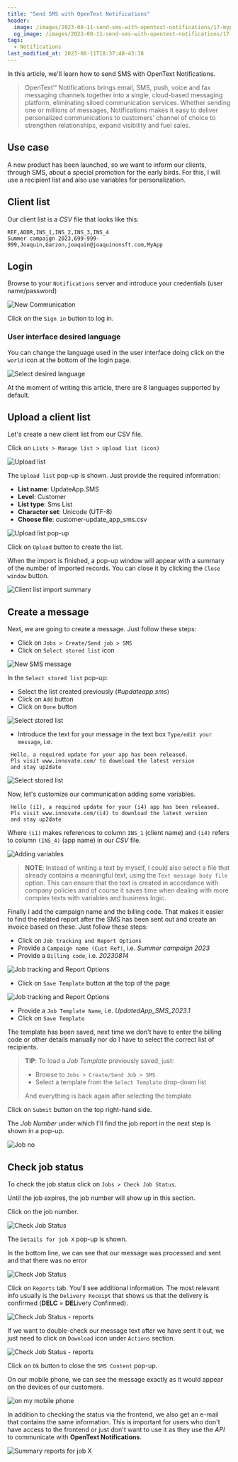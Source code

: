 ```yaml
---
title: "Send SMS with OpenText Notifications"
header:
  image: /images/2023-08-11-send-sms-with-opentext-notifications/17-myportal-mobile-phone.png
  og_image: /images/2023-08-11-send-sms-with-opentext-notifications/17-myportal-mobile-phone.png
tags:
  - Notifications
last_modified_at: 2023-08-11T18:37:48-43:38
---
```


In this article, we'll learn how to send SMS with OpenText Notifications.

> OpenText™ Notifications brings email, SMS, push, voice and fax messaging channels together 
> into a single, cloud-based messaging platform, eliminating siloed communication services. 
> Whether sending one or millions of messages, Notifications makes it easy to deliver 
> personalized communications to customers’ channel of choice to strengthen relationships, 
> expand visibility and fuel sales.

## Use case

A new product has been launched, so we want to inform our clients, through SMS, about a special promotion for the early birds. For this, I will use a recipient list and also use variables for personalization. 

## Client list

Our client list is a *CSV* file that looks like this:

```csv
REF,ADDR,INS_1,INS_2,INS_3,INS_4
Summer campaign 2023,699-999-999,Joaquin,Garzon,joaquin@joaquinonsft.com,MyApp
```

## Login

Browse to your `Notifications` server and introduce your credentials (user name/password)


 ![New Communication](../images/2023-08-11-send-sms-with-opentext-notifications/01-myportal-login.png)	  	

Click on the `Sign in` button to log in.

### User interface desired language

You can change the language used in the user interface doing click on the `world` icon at the bottom of the login page.

 ![Select desired language](../images/2023-08-11-send-sms-with-opentext-notifications/02-myportal-select-desired-language.png)	

At the moment of writing this article, there are 8 languages supported by default.

## Upload a client list

Let's create a new client list from our CSV file. 

Click on `Lists > Manage list > Upload list (icon)`
 
 ![Upload list](../images/2023-08-11-send-sms-with-opentext-notifications/03-myportal-upload-list.png)

The `Upload list` pop-up is shown. Just provide the required information:

 - **List name**: UpdateApp.SMS 
 - **Level**: Customer
 - **List type**: Sms List
 - **Character set**: Unicode (UTF-8)
 - **Choose file**: customer-update_app_sms.csv
 
 ![Upload list pop-up](../images/2023-08-11-send-sms-with-opentext-notifications/04-myportal-upload-list-pop-up.png)

Click on `Upload` button to create the list.

When the import is finished, a pop-up window will appear with a summary of the number of imported records. You can close it by clicking the `Close window` button.

 ![Client list import summary](../images/2023-08-11-send-sms-with-opentext-notifications/05-myportal-upload-list-import-summary.png)

## Create a message

Next, we are going to create a message. Just follow these steps:

 - Click on `Jobs > Create/Send job > SMS`
 - Click on `Select stored list` icon

 ![New SMS message](../images/2023-08-11-send-sms-with-opentext-notifications/06-myportal-new-message.png)
 
In the `Select stored list` pop-up:

 - Select the list created previously (*#updateapp.sms*)
 - Click on `Add` button
 - Click on `Done` button
 
  ![Select stored list](../images/2023-08-11-send-sms-with-opentext-notifications/07-myportal-select-stored-list.png)
 
 - Introduce the text for your message in the text box `Type/edit your message`, i.e.
 
```
 Hello, a required update for your app has been released. 
 Pls visit www.innovate.com/ to download the latest version 
 and stay up2date
```
  
  ![Select stored list](../images/2023-08-11-send-sms-with-opentext-notifications/08-myportal-type-edit-your-message.png)
 

Now, let's customize our communication adding some variables.
 
```
 Hello (i1), a required update for your (i4) app has been released. 
 Pls visit www.innovate.com/(i4) to download the latest version 
 and stay up2date
``` 

Where `(i1)` makes references to column `INS_1` (client name) and `(i4)` refers to column `(INS_4)` (app name) in our *CSV* file.

  ![Adding variables](../images/2023-08-11-send-sms-with-opentext-notifications/09-myportal-adding-variables.png)
 
 > **NOTE**: Instead of writing a text by myself, I could also select a file that 
 > already contains a meaningful text, using the `Text message body file` option. This can ensure 
 > that the text is created in accordance with company policies and of course it 
 > saves time when dealing with more complex texts with variables and business logic. 

Finally I add the campaign name and the billing code. That makes it easier to find the related report after the SMS has been sent out and create an invoice based on these. Just follow these steps:

 - Click on `Job tracking and Report Options`
 - Provide a `Campaign name (Cust Ref)`, i.e. *Summer campaign 2023*
 - Provide a `Billing code`, i.e. *20230814*

 ![Job tracking and Report Options](../images/2023-08-11-send-sms-with-opentext-notifications/10-myportal-job-tracking-and-report-options.png)
  
 - Click on `Save Template` button at the top of the page
 
  ![Job tracking and Report Options](../images/2023-08-11-send-sms-with-opentext-notifications/11-myportal-save-job-template.png)
 
 - Provide a `Job Template Name`, i.e. *UpdatedApp_SMS_2023.1*
 - Click on `Save Template`

The template has been saved, next time we don't have to enter the billing code or other details manually nor do I have to select the correct list of recipients. 

> **TIP**: To load a *Job Template* previously saved, just: 
>
> - Browse to `Jobs > Create/Send Job > SMS` 
> - Select a template from the `Select Template` drop-down list 
>
> And everything is back again after selecting the template
 
Click on `Submit` button on the top right-hand side.

The *Job Number* under which I'll find the job report in the next step is shown in a pop-up.
 
  ![Job no](../images/2023-08-11-send-sms-with-opentext-notifications/12-myportal-job-no.png) 
 
## Check job status

To check the job status click on `Jobs > Check Job Status`. 

Until the job expires, the job number will show up in this section.
 
Click on the job number. 

 ![Check Job Status](../images/2023-08-11-send-sms-with-opentext-notifications/13-myportal-check-job-status.png) 

The `Details for job X` pop-up is shown.

In the bottom line, we can see that our message was processed and sent and that there was no error
 
 ![Check Job Status](../images/2023-08-11-send-sms-with-opentext-notifications/14-myportal-job-details.png)  
 
Click on `Reports` tab. You'll see additional information. The most relevant info usually is the `Delivery Receipt` that shows us that the delivery is confirmed (**DELC** = **DEL**ivery *C*onfirmed).
 
 ![Check Job Status - reports](../images/2023-08-11-send-sms-with-opentext-notifications/15-myportal-job-details-reports.png)   
 

If we want to double-check our message text after we have sent it out, we just need to click on `Download` icon under `Actions` section.

 ![Check Job Status - reports](../images/2023-08-11-send-sms-with-opentext-notifications/16-myportal-actions.png)   
 
Click on `Ok` button to close the `SMS Content` pop-up.

On our mobile phone, we can see the message exactly as it would  appear on the devices of our customers.

 ![on my mobile phone](../images/2023-08-11-send-sms-with-opentext-notifications/17-myportal-mobile-phone.png)   

In addition to checking the status via the frontend, we also get an e-mail that contains the same information. This is important for users who don't have access to the frontend or just don't want to use it as they use the *API* to communicate with **OpenText Notifications**. 

 ![Summary reports for job X](../images/2023-08-11-send-sms-with-opentext-notifications/18-myportal-summary-reports-for-job.png)   




